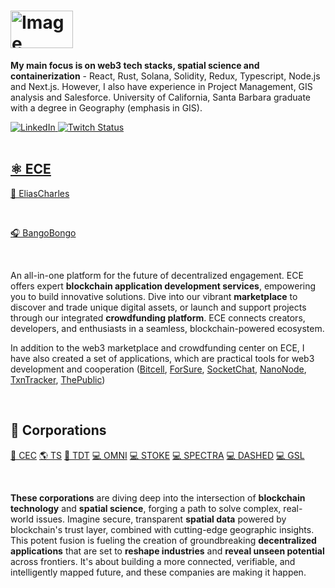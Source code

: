 # <img src="https://github.com/elicharlese/elicharlese/assets/61543012/308d0382-d956-4e02-986b-677a6efa4823" alt="Image" style="width: 100px; height:60px; padding: 0px;">

<div>
  <p><strong>My main focus is on web3 tech stacks, spatial science and containerization</strong> - React, Rust, Solana, Solidity, Redux, Typescript, Node.js and Next.js. However, I also have experience in Project Management, GIS analysis and Salesforce. University of California, Santa Barbara graduate with a degree in Geography (emphasis in GIS).</p>
  <a href="https://www.linkedin.com/in/elicharlese/">
    <img
      src="https://img.shields.io/static/v1?logo=linkedin&style=flat-square&color=7dbee3&label=LinkedIn&message=%E2%98%86"
      alt="LinkedIn"
    />
  </a>
  <a href="https://www.twitch.tv/bangobongo17">
    <img 
      alt="Twitch Status" 
      src="https://img.shields.io/twitch/status/bangobongo17?color=7dbee3&logoColor=7dbee3&style=flat-square"
    />
  </a>
  </a>
</div>
<br/>

## [⚛️ ECE](https://ece-freelance.vercel.app)

[🌴 EliasCharles](https://eliascharles.shop)

<br/>

[🎧 BangoBongo](https://bangobongo.store)

<br/>

An all-in-one platform for the future of decentralized engagement. ECE offers expert **blockchain application development services**, empowering you to build innovative solutions. Dive into our vibrant **marketplace** to discover and trade unique digital assets, or launch and support projects through our integrated **crowdfunding platform**. ECE connects creators, developers, and enthusiasts in a seamless, blockchain-powered ecosystem.

In addition to the web3 marketplace and crowdfunding center on ECE, I have also created a set of applications, which are practical tools for web3 development and cooperation ([Bitcell](https://github.com/elicharlese/Bitcell), [ForSure](https://github.com/elicharlese/ForSure), [SocketChat](https://github.com/elicharlese/SocketChat), [NanoNode](https://github.com/elicharlese/NanoNode), [TxnTracker](https://github.com/elicharlese/TXNTracker), [ThePublic](https://github.com/elicharlese/ThePublic))

<br/>

## 🏢 Corporations

[🛒 CEC](https://github.com/Creative-Ecommerce-Co/app)
[🌎 TS](https://github.com/TerraSolstice/app)
[🔐 TDT](https://github.com/Tradent/app)
[💻 OMNI](https://github.com/OMNI-VISIONS/app)
[💻 STOKE](https://github.com/STOKE-CLI/app)
[💻 SPECTRA](https://github.com/SPECTRA-SPATIAL/app)
[💻 DASHED](https://github.com/DASHED-OS/app)
[💻 GSL](https://github.com/GSL-AI/app)

<br/>

**These corporations** are diving deep into the intersection of **blockchain technology** and **spatial science**, forging a path to solve complex, real-world issues. Imagine secure, transparent **spatial data** powered by blockchain's trust layer, combined with cutting-edge geographic insights. This potent fusion is fueling the creation of groundbreaking **decentralized applications** that are set to **reshape industries** and **reveal unseen potential** across frontiers. It's about building a more connected, verifiable, and intelligently mapped future, and these companies are making it happen.
